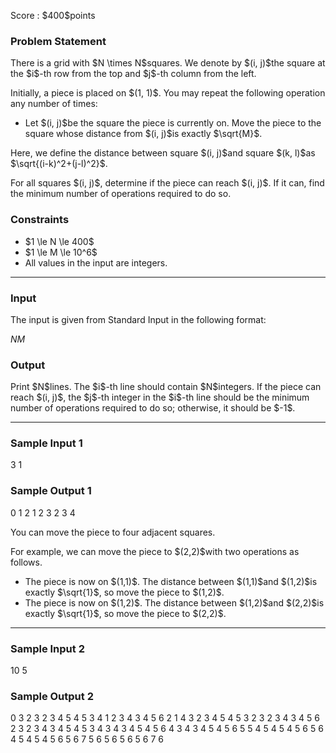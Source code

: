 
<div>

<span>

<span>

<p>
Score : $400$points
</p>

<div>

<section>

### **Problem Statement**

<p>
There is a grid with $N \times N$squares.  We denote by $(i, j)$the square at the $i$-th row from the top and $j$-th column from the left.
</p>

<p>
Initially, a piece is placed on $(1, 1)$.  You may repeat the following operation any number of times:
</p>

<ul>

<li>
Let $(i, j)$be the square the piece is currently on.  Move the piece to the square whose distance from $(i, j)$is exactly $\sqrt{M}$.
</li>

</ul>

<p>
Here, we define the distance between square $(i, j)$and square $(k, l)$as $\sqrt{(i-k)^2+(j-l)^2}$.
</p>

<p>
For all squares $(i, j)$, determine if the piece can reach $(i, j)$.  If it can, find the minimum number of operations required to do so.
</p>

</section>

</div>

<div>

<section>

### **Constraints**

<ul>

<li>
$1 \le N \le 400$
</li>

<li>
$1 \le M \le 10^6$
</li>

<li>
All values in the input are integers.
</li>

</ul>

</section>

</div>

---

<div>

<div>

<section>

### **Input**

<p>
The input is given from Standard Input in the following format:
</p>

<div>

$N$$M$
</div>

</section>

</div>

<div>

<section>

### **Output**

<p>
Print $N$lines.  The $i$-th line should contain $N$integers.  If the piece can reach $(i, j)$, the $j$-th integer in the $i$-th line should be the minimum number of operations required to do so; otherwise, it should be $-1$.
</p>

</section>

</div>

</div>

---

<div>

<section>

### **Sample Input 1**

<div>

3 1

</div>

</section>

</div>

<div>

<section>

### **Sample Output 1**

<div>

0 1 2
1 2 3
2 3 4

</div>

<p>
You can move the piece to four adjacent squares.
</p>

<p>
For example, we can move the piece to $(2,2)$with two operations as follows.
</p>

<ul>

<li>
The piece is now on $(1,1)$. The distance between $(1,1)$and $(1,2)$is exactly $\sqrt{1}$, so move the piece to $(1,2)$.
</li>

<li>
The piece is now on $(1,2)$. The distance between $(1,2)$and $(2,2)$is exactly $\sqrt{1}$, so move the piece to $(2,2)$.
</li>

</ul>

</section>

</div>

---

<div>

<section>

### **Sample Input 2**

<div>

10 5

</div>

</section>

</div>

<div>

<section>

### **Sample Output 2**

<div>

0 3 2 3 2 3 4 5 4 5
3 4 1 2 3 4 3 4 5 6
2 1 4 3 2 3 4 5 4 5
3 2 3 2 3 4 3 4 5 6
2 3 2 3 4 3 4 5 4 5
3 4 3 4 3 4 5 4 5 6
4 3 4 3 4 5 4 5 6 5
5 4 5 4 5 4 5 6 5 6
4 5 4 5 4 5 6 5 6 7
5 6 5 6 5 6 5 6 7 6

</div>

</section>

</div>

</span>

</span>

</div>
